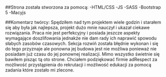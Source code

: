 ##Strona została stworzona za pomocą: 
-HTML/CSS
-JS
-SASS
-Bootstrap 5
-Macyjs

##Komentarz twórcy: 
  Spędziłem nad tym projektem wiele godzin i starałem się aby była jak najlepsza, projekt dużo mnie nauczył i ukazał ciekawe rozwiązania.
  Praca nie jest perfekcyjny i posiada jeszcze aspekty wymagające doszlifowania jednakże nie dam rady ich naprawić spowodu słabych zasobów czasowych.
  Sekcja rozwiń została błędnie wykonan i się do tego przyznaje ale ponowna jej budowa jest nie możliwa ponieważ nie posiadam już czasu do jej ponownej realizacji.
  Mimo wszystko świetnie się bawiłem pisząc tą oto strone.
  Chciałem podziękować firmie adRespect za możliwość przystąpienia do rekrutacji i możliwość edukacji za pomocą zadania które zostało mi zlecone.
